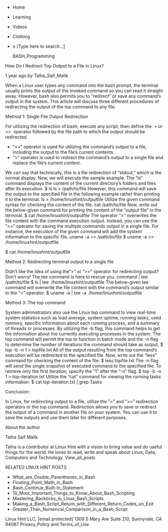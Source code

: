 





















































* Home
* Learning
* Videos
* Clothing
*
  o [Type here to search...]


   BASH_Programming


How Do I Redirect Top Output to a File in Linux?

1 year ago
by Talha_Saif_Malik





When a Linux user types any command into the bash prompt, the terminal usually
prints the output of the invoked command so you can read it straight away.
However, bash also permits you to “redirect” or save any command’s output in
the system.
This article will discuss three different procedures of redirecting the output
of the top command to any file.

Method 1: Single File Output Redirection

For utilizing the redirection of bash, execute any script, then define the  >
or >>  operator followed by the file path to which the output should be
redirected.

* “>>” operator is used for utilizing the command’s output to a file, including
  the output to the file’s current contents.
* “>” operator is used to redirect the command’s output to a single file and
  replace the file’s current content.

We can say that technically, this is a file redirection of “stdout,” which is
the normal display. Now, we will execute the sample example. The “ls” command
displays the content of the current directory’s folders and files after its
execution.
$ ls
ls > /path/to/file
However, this command will save the output to the specified file in the
following example rather than printing it to the terminal.
ls > /home/linuxhint/outputfile
Utilize the given command syntax for checking the content of the file.
cat /path/to/file
Now, write out the below-given command for printing the content of the “output
file” in the terminal.
$ cat /home/linuxhint/outputfile
The operator “>” overwrites the file content with the command execution output.
Instead, you can use the “>>” operator for saving the multiple commands output
in a single file. For instance, the execution of the given command will add the
system information to the specific file.
uname -a >> /path/to/file
$ uname -a >> /home/linuxhint/outputfile

$ cat /home/linuxhint/outputfile

Method 2: Redirecting terminal output to a single file

Didn’t like the idea of using the”>” or “>>” operator for redirecting output?
Don’t worry! The tee command is here to rescue you.
command | tee /path/to/file
$ ls | tee  /home/linuxhint/outputfile
The below-given tee command will overwrite the file content with the command’s
output similar to the “>” operator.
$ uname -a | tee -a  /home/linuxhint/outputfile

Method 3: The top command

System administrators also use the Linux top command to view real-time system
statistics such as load average, system uptime, running tasks, used memory,
specific information about each running process, and a summary of threads or
processes. By utilizing the -b flag, this command helps to get the information
about the currently executing processes in the system. The top command will
permit the top to function in batch mode and the -n flag to determine the
number of iterations the command should take as output.
$ top -b -n 1 > topfile.txt
All of the output resulting from the top command’s execution will be redirected
to the specified file. Now, write out the “less” command for checking the
content of the file.
$ less topfile.txt
The -n flag will send the single snapshot of executed command to the specified
file. To retrieve only the first iteration, specify the “1” after the “-n”
flag.
$ top -b -n 1 > top-iteration.txt
Utilize the “cat” command for viewing the running tasks information.
$ cat top-iteration.txt | grep Tasks

Conclusion:

In Linux, for redirecting output to a file, utilize the
”>” and ”>>” redirection operators or the top command. Redirection allows you
to save or redirect the output of a command in another file on your system. You
can use it to save the outputs and use them later for different purposes.


About the author


Talha Saif Malik

Talha is a contributor at Linux Hint with a vision to bring value and do useful
things for the world. He loves to read, write and speak about Linux, Data,
Computers and Technology.
View_all_posts

RELATED LINUX HINT POSTS


* What_are_Double_Parentheses_in_Bash
* Floating_Point_Math_in_Bash
* Bash_Continue_Built-In_Statement
* 10_Most_Important_Things_to_Know_About_Bash_Scripting
* Mastering_Backticks_in_Linux_Bash_Scripts
* Making_a_Bash_Script_Return_with_Different_Return_Codes_on_Exit
* Greater_Than_Numerical_Comparison_in_a_Bash_Script

Linux Hint LLC, [email protected]
1309 S Mary Ave Suite 210, Sunnyvale, CA 94087
 Privacy_Policy and Terms_of_Use
